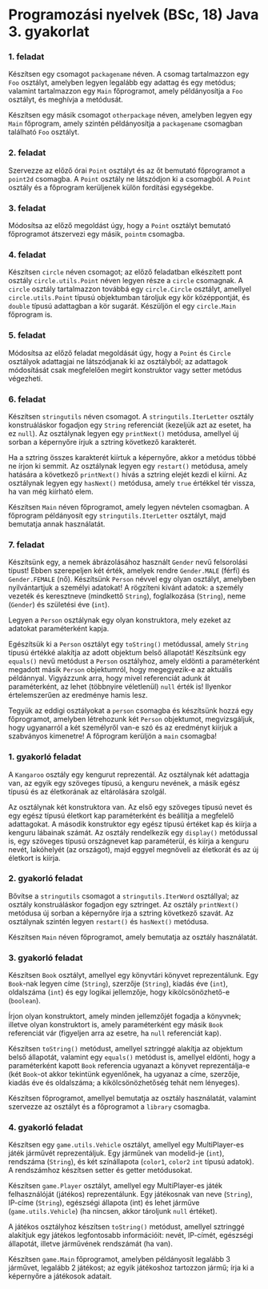 # Programozási nyelvek (BSc, 18) Java 3. gyakorlat



### 1. feladat

Készítsen egy csomagot `packagename` néven. A csomag tartalmazzon egy `Foo` osztályt,
amelyben legyen legalább egy adattag és egy metódus; valamint tartalmazzon egy `Main`
főprogramot, amely példányosítja a `Foo` osztályt, és meghívja a metódusát.

Készítsen egy másik csomagot `otherpackage` néven, amelyben legyen egy `Main`
főprogram, amely szintén példányosítja a `packagename` csomagban található
`Foo` osztályt.

### 2. feladat

Szervezze az előző órai `Point` osztályt és az őt bemutató főprogramot a `point2d`
csomagba. A `Point` osztály ne látszódjon ki a csomagból. A `Point` osztály és a
főprogram kerüljenek külön fordítási egységekbe.

### 3. feladat

Módosítsa az előző megoldást úgy, hogy a `Point` osztályt bemutató főprogramot
átszervezi egy másik, `pointm` csomagba.

### 4. feladat

Készítsen `circle` néven csomagot; az előző feladatban elkészített pont osztály
`circle.utils.Point` néven legyen része a `circle` csomagnak. A `circle` osztály
tartalmazzon továbbá egy `circle.Circle` osztályt, amellyel `circle.utils.Point`
típusú objektumban tároljuk egy kör középpontját, és `double` típusú adattagban
a kör sugarát. Készüljön el egy `circle.Main` főprogram is.

### 5. feladat

Módosítsa az előző feladat megoldását úgy, hogy a `Point` és `Circle` osztályok
adattagjai ne látszódjanak ki az osztályból; az adattagok módosítását csak
megfelelően megírt konstruktor vagy setter metódus végezheti.

### 6. feladat

Készítsen `stringutils` néven csomagot. A `stringutils.IterLetter` osztály
konstruáláskor fogadjon egy `String` referenciát (kezeljük azt az esetet, ha
ez `null`). Az osztálynak legyen egy `printNext()` metódusa, amellyel új sorban
a képernyőre írjuk a sztring következő karakterét.

Ha a sztring összes karakterét kiírtuk a képernyőre, akkor a metódus többé
ne írjon ki semmit. Az osztálynak legyen egy `restart()` metódusa, amely
hatására a következő `printNext()` hívás a sztring elejét kezdi el kiírni.
Az osztálynak legyen egy `hasNext()` metódusa, amely `true` értékkel tér
vissza, ha van még kiírható elem.

Készítsen `Main` néven főprogramot, amely legyen névtelen csomagban.
A főprogram példányosít egy `stringutils.IterLetter` osztályt, majd bemutatja
annak használatát.

### 7. feladat

Készítsünk egy, a nemek ábrázolásához használt `Gender` nevű felsorolási típust!
Ebben szerepeljen két érték, amelyek rendre `Gender.MALE` (férfi) és
`Gender.FEMALE` (nő). Készítsünk `Person` névvel egy olyan osztályt,
amelyben nyilvántartjuk a személyi adatokat! A rögzíteni kívánt adatok:
a személy vezeték és keresztneve (mindkettő `String`), foglalkozása (`String`),
neme (`Gender`) és születési éve (`int`).

Legyen a `Person` osztálynak egy olyan konstruktora, mely ezeket az adatokat
paraméterként kapja.

Egészítsük ki a `Person` osztályt egy `toString()` metódussal, amely `String`
típusú értékké alakítja az adott objektum belső állapotát! Készítsünk egy
`equals()` nevű metódust a `Person` osztályhoz, amely eldönti a paraméterként
megadott másik `Person` objektumról, hogy megegyezik-e az aktuális példánnyal.
Vigyázzunk arra, hogy mivel referenciát adunk át paraméterként, az lehet
(többnyire véletlenül) `null` érték is! Ilyenkor értelemszerűen az eredménye
hamis lesz.

Tegyük az eddigi osztályokat a `person` csomagba és készítsünk hozzá egy
főprogramot, amelyben létrehozunk két `Person` objektumot, megvizsgáljuk,
hogy ugyanarról a két személyről van-e szó és az eredményt kiírjuk a szabványos
kimenetre! A főprogram kerüljön a `main` csomagba!

### 1. gyakorló feladat

A `Kangaroo` osztály egy kengurut reprezentál. Az osztálynak két adattagja van,
az egyik egy szöveges típusú, a kenguru nevének, a másik egész típusú és az
életkorának az eltárolására szolgál.

Az osztálynak két konstruktora van. Az első egy szöveges típusú nevet és egy
egész típusú életkort kap paraméterként és beállítja a megfelelő adattagokat.
A második konstruktor egy egész típusú értéket kap és kiírja a kenguru lábainak
számát. Az osztály rendelkezik egy `display()` metódussal is, egy szöveges
típusú országnevet kap paraméterül, és kiírja a kenguru nevét, lakóhelyét
(az országot), majd eggyel megnöveli az életkorát és az új életkort is kiírja.

### 2. gyakorló feladat

Bővítse a `stringutils` csomagot a `stringutils.IterWord` osztállyal;
az osztály konstruáláskor fogadjon egy sztringet. Az osztály `printNext()`
metódusa új sorban a képernyőre írja a sztring következő szavát.
Az osztálynak szintén legyen `restart()` és `hasNext()` metódusa.

Készítsen `Main` néven főprogramot, amely bemutatja az osztály használatát.

### 3. gyakorló feladat

Készítsen `Book` osztályt, amellyel egy könyvtári könyvet reprezentálunk.
Egy `Book`-nak legyen címe (`String`), szerzője (`String`), kiadás éve (`int`),
oldalszáma (`int`) és egy logikai jellemzője, hogy kikölcsönözhető-e (`boolean`).

Írjon olyan konstruktort, amely minden jellemzőjét fogadja a könyvnek; illetve
olyan konstruktort is, amely paraméterként egy másik `Book` referenciát vár
(figyeljen arra az esetre, ha `null` referenciát kap).

Készítsen `toString()` metódust, amellyel sztringgé alakítja az objektum
belső állapotát, valamint egy `equals()` metódust is, amellyel eldönti,
hogy a paraméterként kapott `Book` referencia ugyanazt a könyvet reprezentálja-e
(két `Book`-ot akkor tekintünk egyenlőnek, ha ugyanaz a címe, szerzője, kiadás éve
és oldalszáma; a kikölcsönözhetőség tehát nem lényeges).

Készítsen főprogramot, amellyel bemutatja az osztály használatát, valamint
szervezze az osztályt és a főprogramot a `library` csomagba.

### 4. gyakorló feladat

Készítsen egy `game.utils.Vehicle` osztályt, amellyel egy MultiPlayer-es játék
járművét reprezentáljuk. Egy járműnek van modelid-je (`int`), rendszáma (`String`),
és két színállapota (`color1`, `color2` `int` típusú adatok). A rendszámhoz
készítsen setter és getter metódusokat.

Készítsen `game.Player` osztályt, amellyel egy MultiPlayer-es játék felhasználóját
(játékos) reprezentálunk. Egy játékosnak van neve (`String`), IP-címe (`String`),
egészségi állapota (int) és lehet járműve (`game.utils.Vehicle`) (ha nincsen,
akkor tároljunk `null` értéket).

A játékos osztályhoz készítsen `toString()` metódust, amellyel sztringgé alakítjuk
egy játékos legfontosabb információit: nevét, IP-címét, egészségi állapotát,
illetve járművének rendszámát (ha van).

Készítsen `game.Main` főprogramot, amelyben példányosít legalább 3 járművet,
legalább 2 játékost; az egyik játékoshoz tartozzon jármű; írja ki a képernyőre
a játékosok adatait.

